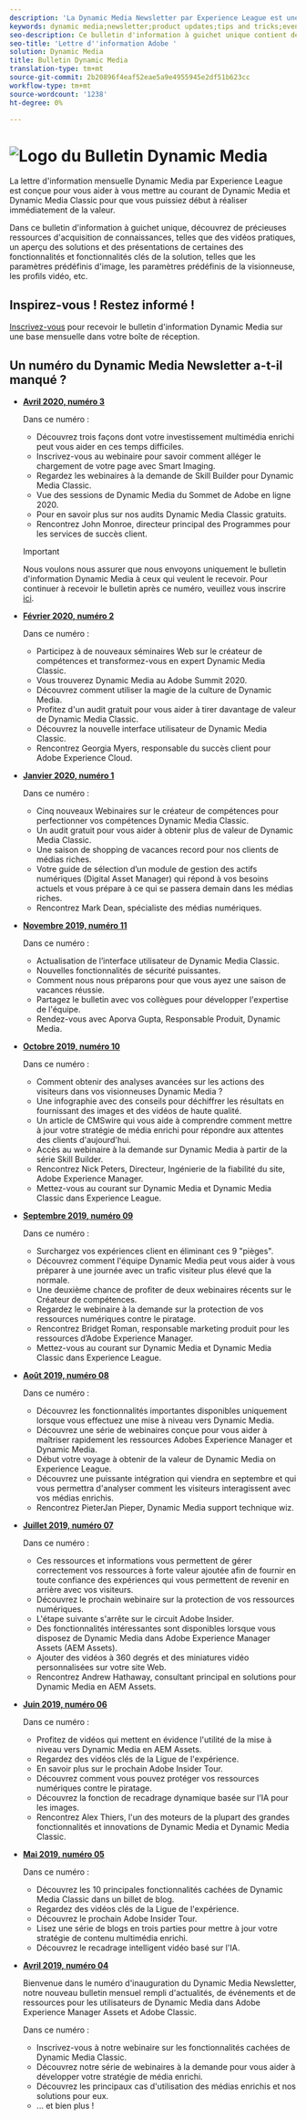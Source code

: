 ```yaml
---
description: 'La Dynamic Media Newsletter par Experience League est une newsletter mensuelle. Il est conçu pour vous aider à vous mettre au courant de Dynamic Media et Dynamic Media Classic afin que vous puissiez début à la valeur immédiatement. Ce bulletin d''information à guichet unique contient de précieuses ressources d''acquisition de connaissances, notamment des vidéos, des aperçus de solutions et des présentations de certaines des principales fonctionnalités et fonctionnalités telles que les paramètres d''image prédéfinis, les paramètres prédéfinis de la visionneuse, les profils vidéo, etc. '
keywords: dynamic media;newsletter;product updates;tips and tricks;events;customer success;blog;blogs;images;videos;features;capabilities
seo-description: Ce bulletin d'information à guichet unique contient des ressources d'acquisition de connaissances, notamment des vidéos, des aperçus de solutions et des présentations de certaines des principales fonctionnalités et fonctionnalités telles que les paramètres d'image prédéfinis, les paramètres prédéfinis de la visionneuse, les profils vidéo, etc.
seo-title: 'Lettre d''information Adobe '
solution: Dynamic Media
title: Bulletin Dynamic Media
translation-type: tm+mt
source-git-commit: 2b20896f4eaf52eae5a9e4955945e2df51b623cc
workflow-type: tm+mt
source-wordcount: '1238'
ht-degree: 0%

---
```



# ![Logo du Bulletin Dynamic Media](/help/assets/dynamic-media-newsletter-logo.png)

La lettre d&#39;information mensuelle Dynamic Media par Experience League est conçue pour vous aider à vous mettre au courant de Dynamic Media et Dynamic Media Classic pour que vous puissiez début à réaliser immédiatement de la valeur.

Dans ce bulletin d&#39;information à guichet unique, découvrez de précieuses ressources d&#39;acquisition de connaissances, telles que des vidéos pratiques, un aperçu des solutions et des présentations de certaines des fonctionnalités et fonctionnalités clés de la solution, telles que les paramètres prédéfinis d&#39;image, les paramètres prédéfinis de la visionneuse, les profils vidéo, etc.

## Inspirez-vous ! Restez informé !

[Inscrivez-vous](https://www.adobe.com/subscription/dynamic-media-newsletter.html) pour recevoir le bulletin d&#39;information Dynamic Media sur une base mensuelle dans votre boîte de réception.

## Un numéro du Dynamic Media Newsletter a-t-il manqué ?

<!-- * **[May 2020, Issue 4](https://expleague.azureedge.net/assets/aem/Experience-Insider-vol.31.html)**

    In this issue:

    * What business continuity means in uncertain times.
    * Key takeaways from the first all-digital Adobe Summit.
    * Must-watch Experience Manager breakout sessions.
    * Summit customer spotlight: Under Armour.
    * Never miss an Experience Insider webinar.
    * Public sector spotlight: The urgent need for digital enrollment.
    * Look what’s new in Experience Manager Innovation.
    * Build your Experience Manager skills *live* with the Adobe pros.
    * Connect with the Adobe Experience Manager Community.
    * Fast-track your Adobe expertise with Adobe Experience League. -->

* **[Avril 2020, numéro 3](http://amc-mkt-prod1-t.adobe-campaign.com/rest/head/mirrorPage/@DRPFipWV_3bgH_oxl1monOhd4auNDxFVTBWB-uKB6lM_BixlVqja2E5Ml7DbtOy6pARL78LPxljqgxEEAr7RBsRp8WOyn-Zw6hQ8MNoFn9i9WMXm.html)**

   Dans ce numéro :

   * Découvrez trois façons dont votre investissement multimédia enrichi peut vous aider en ces temps difficiles.
   * Inscrivez-vous au webinaire pour savoir comment alléger le chargement de votre page avec Smart Imaging.
   * Regardez les webinaires à la demande de Skill Builder pour Dynamic Media Classic.
   * Vue des sessions de Dynamic Media du Sommet de Adobe en ligne 2020.
   * Pour en savoir plus sur nos audits Dynamic Media Classic gratuits.
   * Rencontrez John Monroe, directeur principal des Programmes pour les services de succès client.

   >[!IMPORTANT]
   >
   >Nous voulons nous assurer que nous envoyons uniquement le bulletin d&#39;information Dynamic Media à ceux qui veulent le recevoir. Pour continuer à recevoir le bulletin après ce numéro, veuillez vous inscrire [ici](https://nam04.safelinks.protection.outlook.com/?url=http%3A%2F%2Ft.messages.adobe.com%2Fr%2F%3Fid%3Dha6c66e%2C266d7ba%2C26edbee&amp;data=02%7C01%7Crbrough%40adobe.com%7Ce0ec0f8dde0f4eb03d9c08d7e2173fd3%7Cfa7b1b5a7b34438794aed2c178decee1%7C0%7C0%7C637226461801398160&amp;sdata=3c1oREsqy%2FeDPKC3dd4IO9dXomQ1XbokaBAYQl8obrk%3D&amp;reserved=0).

* **[Février 2020, numéro 2](http://amc-mkt-prod1-t.adobe-campaign.com/rest/head/mirrorPage/@5lYjerUalNCDQd6ABlMufSyP3GqbFDn747uBiom3-3_efxsaEjuw8LNhJxrs89ft1vcsQzjvxTGMo55w-4k0YyBVGiL6m5AWSe9I7H7wIXKT0Efz.html)**

   Dans ce numéro :

   * Participez à de nouveaux séminaires Web sur le créateur de compétences et transformez-vous en expert Dynamic Media Classic.
   * Vous trouverez Dynamic Media au Adobe Summit 2020.
   * Découvrez comment utiliser la magie de la culture de Dynamic Media.
   * Profitez d&#39;un audit gratuit pour vous aider à tirer davantage de valeur de Dynamic Media Classic.
   * Découvrez la nouvelle interface utilisateur de Dynamic Media Classic.
   * Rencontrez Georgia Myers, responsable du succès client pour Adobe Experience Cloud.

* **[Janvier 2020, numéro 1](http://amc-mkt-prod1-t.adobe-campaign.com/rest/head/mirrorPage/@NpvOA7LHuVbd-W1B5pENdSLNFZ4L4ZeEkA_bVd4reX31KUOs3uaPFEuEx2mWz-3oNkVBcY5fdimoW3RM-SzTt6QXI4l1Rd2mEwrYsWp7C1LnUMVp.html)**

   Dans ce numéro :

   * Cinq nouveaux Webinaires sur le créateur de compétences pour perfectionner vos compétences Dynamic Media Classic.
   * Un audit gratuit pour vous aider à obtenir plus de valeur de Dynamic Media Classic.
   * Une saison de shopping de vacances record pour nos clients de médias riches.
   * Votre guide de sélection d’un module de gestion des actifs numériques (Digital Asset Manager) qui répond à vos besoins actuels et vous prépare à ce qui se passera demain dans les médias riches.
   * Rencontrez Mark Dean, spécialiste des médias numériques.

* **[Novembre 2019, numéro 11](https://expleague.azureedge.net/assets/dynamic-media/Dynamic_Media_Newsletter_11_2019_Nov.html)**

   Dans ce numéro :

   * Actualisation de l’interface utilisateur de Dynamic Media Classic.
   * Nouvelles fonctionnalités de sécurité puissantes.
   * Comment nous nous préparons pour que vous ayez une saison de vacances réussie.
   * Partagez le bulletin avec vos collègues pour développer l&#39;expertise de l&#39;équipe.
   * Rendez-vous avec Aporva Gupta, Responsable Produit, Dynamic Media.

* **[Octobre 2019, numéro 10](https://expleague.azureedge.net/assets/dynamic-media/Dynamic_Media_Newsletter_10_2019_Oct.html)**

   Dans ce numéro :

   * Comment obtenir des analyses avancées sur les actions des visiteurs dans vos visionneuses Dynamic Media ?
   * Une infographie avec des conseils pour déchiffrer les résultats en fournissant des images et des vidéos de haute qualité.
   * Un article de CMSwire qui vous aide à comprendre comment mettre à jour votre stratégie de média enrichi pour répondre aux attentes des clients d&#39;aujourd&#39;hui.
   * Accès au webinaire à la demande sur Dynamic Media à partir de la série Skill Builder.
   * Rencontrez Nick Peters, Directeur, Ingénierie de la fiabilité du site, Adobe Experience Manager.
   * Mettez-vous au courant sur Dynamic Media et Dynamic Media Classic dans Experience League.

* **[Septembre 2019, numéro 09](https://expleague.azureedge.net/assets/dynamic-media/Dynamic_Media_Newsletter_09_2019_Sept.html)**

   Dans ce numéro :

   * Surchargez vos expériences client en éliminant ces 9 &quot;pièges&quot;.
   * Découvrez comment l&#39;équipe Dynamic Media peut vous aider à vous préparer à une journée avec un trafic visiteur plus élevé que la normale.
   * Une deuxième chance de profiter de deux webinaires récents sur le Créateur de compétences.
   * Regardez le webinaire à la demande sur la protection de vos ressources numériques contre le piratage.
   * Rencontrez Bridget Roman, responsable marketing produit pour les ressources d’Adobe Experience Manager.
   * Mettez-vous au courant sur Dynamic Media et Dynamic Media Classic dans Experience League.


* **[Août 2019, numéro 08](https://expleague.azureedge.net/assets/dynamic-media/Dynamic_Media_Newsletter_08_2019_Aug.html)**

   Dans ce numéro :

   * Découvrez les fonctionnalités importantes disponibles uniquement lorsque vous effectuez une mise à niveau vers Dynamic Media.
   * Découvrez une série de webinaires conçue pour vous aider à maîtriser rapidement les ressources Adobes Experience Manager et Dynamic Media.
   * Début votre voyage à obtenir de la valeur de Dynamic Media on Experience League.
   * Découvrez une puissante intégration qui viendra en septembre et qui vous permettra d&#39;analyser comment les visiteurs interagissent avec vos médias enrichis.
   * Rencontrez PieterJan Pieper, Dynamic Media support technique wiz.


* **[Juillet 2019, numéro 07](https://expleague.azureedge.net/assets/dynamic-media/Dynamic_Media_Newsletter_07_2019_July.html)**

   Dans ce numéro :

   * Ces ressources et informations vous permettent de gérer correctement vos ressources à forte valeur ajoutée afin de fournir en toute confiance des expériences qui vous permettent de revenir en arrière avec vos visiteurs.
   * Découvrez le prochain webinaire sur la protection de vos ressources numériques.
   * L&#39;étape suivante s&#39;arrête sur le circuit Adobe Insider.
   * Des fonctionnalités intéressantes sont disponibles lorsque vous disposez de Dynamic Media dans Adobe Experience Manager Assets (AEM Assets).
   * Ajouter des vidéos à 360 degrés et des miniatures vidéo personnalisées sur votre site Web.
   * Rencontrez Andrew Hathaway, consultant principal en solutions pour Dynamic Media en AEM Assets.

* **[Juin 2019, numéro 06](https://expleague.azureedge.net/assets/dynamic-media/Dynamic_Media_Newsletter_06_2019_June.html)**

   Dans ce numéro :

   * Profitez de vidéos qui mettent en évidence l&#39;utilité de la mise à niveau vers Dynamic Media en AEM Assets.
   * Regardez des vidéos clés de la Ligue de l&#39;expérience.
   * En savoir plus sur le prochain Adobe Insider Tour.
   * Découvrez comment vous pouvez protéger vos ressources numériques contre le piratage.
   * Découvrez la fonction de recadrage dynamique basée sur l’IA pour les images.
   * Rencontrez Alex Thiers, l&#39;un des moteurs de la plupart des grandes fonctionnalités et innovations de Dynamic Media et Dynamic Media Classic.

* **[Mai 2019, numéro 05](https://expleague.azureedge.net/assets/dynamic-media/Dynamic_Media_Newsletter_05_2019_May.html)**

   Dans ce numéro :

   * Découvrez les 10 principales fonctionnalités cachées de Dynamic Media Classic dans un billet de blog.
   * Regardez des vidéos clés de la Ligue de l&#39;expérience.
   * Découvrez le prochain Adobe Insider Tour.
   * Lisez une série de blogs en trois parties pour mettre à jour votre stratégie de contenu multimédia enrichi.
   * Découvrez le recadrage intelligent vidéo basé sur l&#39;IA.

* **[Avril 2019, numéro 04](https://expleague.azureedge.net/assets/dynamic-media/Dynamic_Media_Newsletter_04_2019_April.html)**

   Bienvenue dans le numéro d&#39;inauguration du Dynamic Media Newsletter, notre nouveau bulletin mensuel rempli d&#39;actualités, de événements et de ressources pour les utilisateurs de Dynamic Media dans Adobe Experience Manager Assets et Adobe Classic.

   Dans ce numéro :
   * Inscrivez-vous à notre webinaire sur les fonctionnalités cachées de Dynamic Media Classic.
   * Découvrez notre série de webinaires à la demande pour vous aider à développer votre stratégie de média enrichi.
   * Découvrez les principaux cas d&#39;utilisation des médias enrichis et nos solutions pour eux.
   * ... et bien plus !